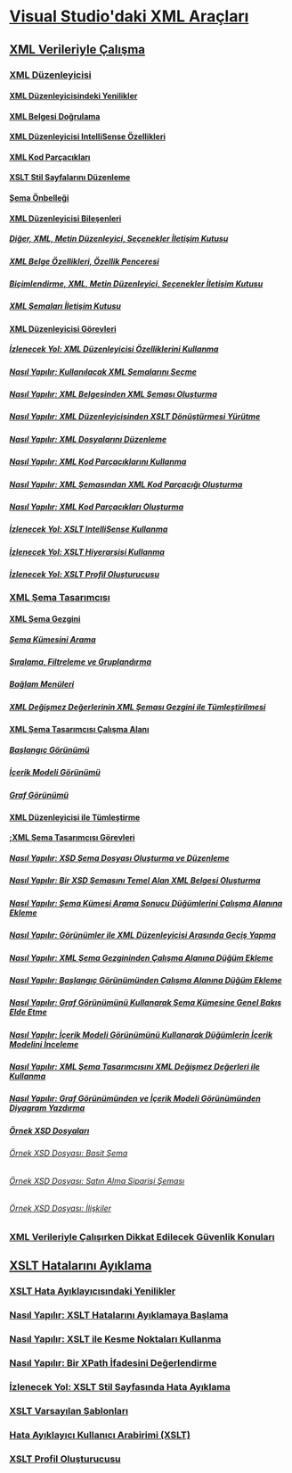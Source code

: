 # [Visual Studio'daki XML Araçları](xml-tools-in-visual-studio.md)
## [XML Verileriyle Çalışma](working-with-xml-data.md)
### [XML Düzenleyicisi](xml-editor.md)
#### [XML Düzenleyicisindeki Yenilikler](what-s-new-in-the-xml-editor.md)
#### [XML Belgesi Doğrulama](xml-document-validation.md)
#### [XML Düzenleyicisi IntelliSense Özellikleri](xml-editor-intellisense-features.md)
#### [XML Kod Parçacıkları](xml-snippets.md)
#### [XSLT Stil Sayfalarını Düzenleme](editing-xslt-style-sheets.md)
#### [Şema Önbelleği](schema-cache.md)
#### [XML Düzenleyicisi Bileşenleri](xml-editor-components.md)
##### [Diğer, XML, Metin Düzenleyici, Seçenekler İletişim Kutusu](miscellaneous-xml-text-editor-options-dialog-box.md)
##### [XML Belge Özellikleri, Özellik Penceresi](xml-document-properties-properties-window.md)
##### [Biçimlendirme, XML, Metin Düzenleyici, Seçenekler İletişim Kutusu](formatting-xml-text-editor-options-dialog-box.md)
##### [XML Şemaları İletişim Kutusu](xml-schemas-dialog-box.md)
#### [XML Düzenleyicisi Görevleri](xml-editor-tasks.md)
##### [İzlenecek Yol: XML Düzenleyicisi Özelliklerini Kullanma](walkthrough-using-xml-editor-features.md)
##### [Nasıl Yapılır: Kullanılacak XML Şemalarını Seçme](how-to-select-the-xml-schemas-to-use.md)
##### [Nasıl Yapılır: XML Belgesinden XML Şeması Oluşturma](how-to-create-an-xml-schema-from-an-xml-document.md)
##### [Nasıl Yapılır: XML Düzenleyicisinden XSLT Dönüştürmesi Yürütme](how-to-execute-an-xslt-transformation-from-the-xml-editor.md)
##### [Nasıl Yapılır: XML Dosyalarını Düzenleme](how-to-edit-xml-files.md)
##### [Nasıl Yapılır: XML Kod Parçacıklarını Kullanma](how-to-use-xml-snippets.md)
##### [Nasıl Yapılır: XML Şemasından XML Kod Parçacığı Oluşturma](how-to-generate-an-xml-snippet-from-an-xml-schema.md)
##### [Nasıl Yapılır: XML Kod Parçacıkları Oluşturma](how-to-create-xml-snippets.md)
##### [İzlenecek Yol: XSLT IntelliSense Kullanma](walkthrough-using-xslt-intellisense.md)
##### [İzlenecek Yol: XSLT Hiyerarşisi Kullanma](walkthrough-using-xslt-hierarchy.md)
##### [İzlenecek Yol: XSLT Profil Oluşturucusu](walkthrough-xslt-profiler.md)
### [XML Şema Tasarımcısı](xml-schema-designer.md)
#### [XML Şema Gezgini](xml-schema-explorer.md)
##### [Şema Kümesini Arama](searching-the-schema-set.md)
##### [Sıralama, Filtreleme ve Gruplandırma](sorting-filtering-and-grouping-xml-schema-explorer.md)
##### [Bağlam Menüleri](context-menus-xml-schema-explorer.md)
##### [XML Değişmez Değerlerinin XML Şeması Gezgini ile Tümleştirilmesi](integration-of-xml-literals-with-xml-schema-explorer.md)
#### [XML Şema Tasarımcısı Çalışma Alanı](xml-schema-designer-workspace.md)
##### [Başlangıç Görünümü](start-view.md)
##### [İçerik Modeli Görünümü](content-model-view.md)
##### [Graf Görünümü](graph-view.md)
#### [XML Düzenleyicisi ile Tümleştirme](integration-with-xml-editor.md)
#### [;XML Şema Tasarımcısı Görevleri](xml-schema-designer-tasks.md)
##### [Nasıl Yapılır: XSD Şema Dosyası Oluşturma ve Düzenleme](how-to-create-and-edit-an-xsd-schema-file.md)
##### [Nasıl Yapılır: Bir XSD Şemasını Temel Alan XML Belgesi Oluşturma](how-to-create-an-xml-document-based-on-an-xsd-schema.md)
##### [Nasıl Yapılır: Şema Kümesi Arama Sonucu Düğümlerini Çalışma Alanına Ekleme](how-to-add-schema-set-search-result-nodes-to-the-workspace.md)
##### [Nasıl Yapılır: Görünümler ile XML Düzenleyicisi Arasında Geçiş Yapma](how-to-switch-between-views-and-the-xml-editor.md)
##### [Nasıl Yapılır: XML Şema Gezgininden Çalışma Alanına Düğüm Ekleme](how-to-add-nodes-to-the-workspace-from-the-xml-schema-explorer.md)
##### [Nasıl Yapılır: Başlangıç Görünümünden Çalışma Alanına Düğüm Ekleme](how-to-add-nodes-to-the-workspace-from-the-start-view.md)
##### [Nasıl Yapılır: Graf Görünümünü Kullanarak Şema Kümesine Genel Bakış Elde Etme](how-to-get-an-overview-of-a-schema-set-using-the-graph-view.md)
##### [Nasıl Yapılır: İçerik Modeli Görünümünü Kullanarak Düğümlerin İçerik Modelini İnceleme](how-to-examine-the-content-model-of-nodes-using-the-content-model-view.md)
##### [Nasıl Yapılır: XML Şema Tasarımcısını XML Değişmez Değerleri ile Kullanma](how-to-use-the-xml-schema-designer-with-xml-literals.md)
##### [Nasıl Yapılır: Graf Görünümünden ve İçerik Modeli Görünümünden Diyagram Yazdırma](how-to-print-diagrams-from-the-graph-view-and-the-content-model-view.md)
##### [Örnek XSD Dosyaları](sample-xsd-files.md)
###### [Örnek XSD Dosyası: Basit Şema](sample-xsd-file-simple-schema.md)
###### [Örnek XSD Dosyası: Satın Alma Siparişi Şeması](sample-xsd-file-purchase-order-schema.md)
###### [Örnek XSD Dosyası: İlişkiler](sample-xsd-file-relationships.md)
### [XML Verileriyle Çalışırken Dikkat Edilecek Güvenlik Konuları](security-considerations-when-working-with-xml-data.md)
## [XSLT Hatalarını Ayıklama](debugging-xslt.md)
### [XSLT Hata Ayıklayıcısındaki Yenilikler](what-s-new-in-the-xslt-debugger.md)
### [Nasıl Yapılır: XSLT Hatalarını Ayıklamaya Başlama](how-to-start-debugging-xslt.md)
### [Nasıl Yapılır: XSLT ile Kesme Noktaları Kullanma](how-to-use-breakpoints-with-xslt.md)
### [Nasıl Yapılır: Bir XPath İfadesini Değerlendirme](how-to-evaluate-an-xpath-expression.md)
### [İzlenecek Yol: XSLT Stil Sayfasında Hata Ayıklama](walkthrough-debug-an-xslt-style-sheet.md)
### [XSLT Varsayılan Şablonları](xslt-default-templates.md)
### [Hata Ayıklayıcı Kullanıcı Arabirimi (XSLT)](debugger-user-interface-xslt.md)
### [XSLT Profil Oluşturucusu](xslt-profiler.md)
